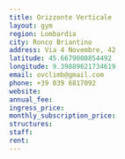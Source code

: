 ```yaml
---
title: Orizzonte Verticale
layout: gym
region: Lombardia
city: Ronco Briantino
address: Via 4 Novembre, 42
latitude: 45.6679000854492
longitude: 9.39889621734619
email: ovclimb@gmail.com
phone: +39 039 6817092
website: 
annual_fee: 
ingress_price: 
monthly_subscription_price: 
structures: 
staff: 
rent: 
---
```


